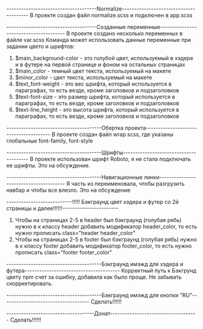 -------------------------------------Normalize---------------------------------------
В проекте создан файл normalize.scss и подключен в app.scss

-------------------------------------Созданные переменные---------------------------------------
В проекте создано несколько переменных в файле var.scss
Команда может использовать данные переменные при задании цвето и шрифтов:
1) $main_background-color - это голубой цвет, используемый в хэдере и в футере на первой странице и фоном на остальных страницах
2) $main_color - темный цвет текста, используемый на макете
3) $minor_color - цвет текста, используемый на макете
4) $text_font-weight - это вес шрифта, который используется в параграфах, то есть везде, кроме заголовков и подзаголовков
5) $text-font-size - это размер шрифта, который используется в параграфах, то есть везде, кроме заголовков и подзаголовков
6) $text-line_height - это высота шрифта, который используется в параграфах, то есть везде, кроме заголовков и подзаголовков

---------------------------------------Обертка проекта---------------------------------------
В проекте создан файл wrap.scss, где указаны глобальные font-family, font-style

---------------------------------------Шрифты---------------------------------------
В проекте использован шрифт Roboto, я не стала подключать ее шрифты. Это на обсуждение.

---------------------------------------Навигационные линки---------------------------------------
Я часть из переименовала, чтобы разгрузить навбар и чтобы все влезло. Это на обсуждение

---------------------------!!!!! Бэкграунд цвет хэдера и футер со 2й страницы и далее!!!!!!-----------------------
1) Чтобы на страницах 2-5 в header был бэкграунд (голубая рябь) нужно в к классу header добавить модификатор header_color, то есть нужно прописать class="header header_color"
2) Чтобы на страницах 2-5 в footer был бэкграунд (голубая рябь) нужно в к классу footer добавить модификатор footer_color, то есть нужно прописать class="footer footer_color"

---------------------------------------Бэкграунд имэжд для хэдера и футера---------------------------------------
Корректный путь к Бэкгрунд цвету npm счет за ошибку, добавила как было проще. Не забывать скорркетировать.

---------------------------------------Бэкграунд имэжд для кнопки "RU"------------------------------------
Сделать!!!!!!

------------------------------------Донат------------------------------------
Сделать!!!!!!